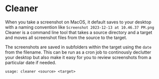 # Cleaner

When you take a screenshot on MacOS, it default saves to your desktop with a naming convention like `Screenshot 2023-12-13 at 10.46.37 PM.png` Cleaner is a command line tool that takes a source directory and a target and moves all screenshot files from the source to the target.

The screenshots are saved in subfolders within the target using the `date` from the filename. This can be run as a cron job to continously declutter your desktop but also make it easy for you to review screenshots from a particular date if needed.

```usage: cleaner <source> <target>```
